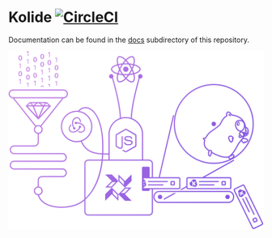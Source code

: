 # Kolide [![CircleCI](https://circleci.com/gh/kolide/kolide-ose.svg?style=svg&circle-token=2573c239b7f18967040d2dec95ca5f71cfc90693)](https://circleci.com/gh/kolide/kolide-ose)

Documentation can be found in the [docs](./docs/) subdirectory of this repository.

[![Kolide](./assets/images/rube.png)](https://kolide.co)

